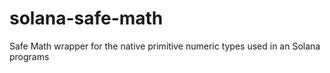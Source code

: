 # solana-safe-math
Safe Math wrapper for the native primitive numeric types used in an Solana programs
